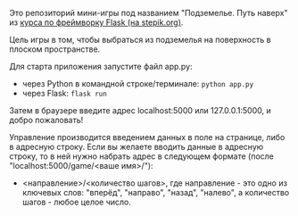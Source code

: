 Это репозиторий мини-игры под названием "Подземелье. Путь наверх" из [курса по фреймворку Flask (на stepik.org)](https://stepik.org/lesson/536750/step/2?unit=529973).

Цель игры в том, чтобы выбраться из подземелья на поверхность в плоском пространстве.

Для старта приложения запустите файл app.py:
- через Python в командной строке/терминале: ```python app.py```
- через Flask: ```flask run```

Затем в браузере введите адрес localhost:5000 или 127.0.0.1:5000, и добро пожаловать!

Управление производится введением данных в поле на странице, либо в адресную строку. Если вы желаете вводить данные в адресную строку, то в ней нужно набрать адрес в следующем формате (после "localhost:5000/game/<ваше имя>/"):
- <направление>/<количество шагов>,
    где направление - это одно из ключевых слов: "вперёд", "направо", "назад", "налево",
    а количество шагов - любое целое число.